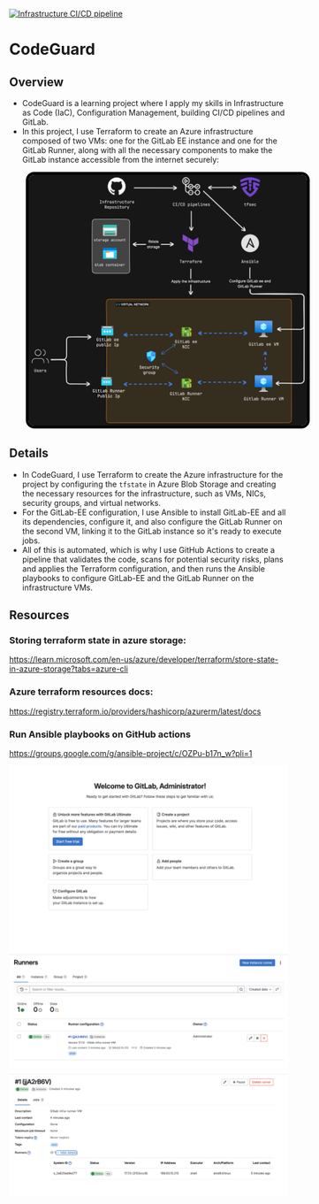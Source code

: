 [![Infrastructure CI/CD pipeline](https://github.com/ozennou/code-keeper/actions/workflows/infra-pipeline.yml/badge.svg)](https://github.com/ozennou/code-keeper/actions/workflows/infra-pipeline.yml)

# **CodeGuard**

## **Overview**
- CodeGuard is a learning project where I apply my skills in Infrastructure as Code (IaC), Configuration Management, building CI/CD pipelines and GitLab.
- In this project, I use Terraform to create an Azure infrastructure composed of two VMs: one for the GitLab EE instance and one for the GitLab Runner, along with all the necessary components to make the GitLab instance accessible from the internet securely:

<img src="./imgs/diagram.png" width="800" style="border: 5px solid black; border-radius: 15px; margin-left: 30px;" />

## Details
- In CodeGuard, I use Terraform to create the Azure infrastructure for the project by configuring the ```tfstate``` in Azure Blob Storage and creating the necessary resources for the infrastructure, such as VMs, NICs, security groups, and virtual networks.
- For the GitLab-EE configuration, I use Ansible to install GitLab-EE and all its dependencies, configure it, and also configure the GitLab Runner on the second VM, linking it to the GitLab instance so it's ready to execute jobs.
- All of this is automated, which is why I use GitHub Actions to create a pipeline that validates the code, scans for potential security risks, plans and applies the Terraform configuration, and then runs the Ansible playbooks to configure GitLab-EE and the GitLab Runner on the infrastructure VMs.

## Resources
### Storing terraform state in azure storage:
https://learn.microsoft.com/en-us/azure/developer/terraform/store-state-in-azure-storage?tabs=azure-cli
### Azure terraform resources docs:
https://registry.terraform.io/providers/hashicorp/azurerm/latest/docs
### Run Ansible playbooks on GitHub actions
https://groups.google.com/g/ansible-project/c/OZPu-b17n_w?pli=1

![img1](./imgs/img3.png)
![img1](./imgs/img4.png)
![img1](./imgs/img2.png)
